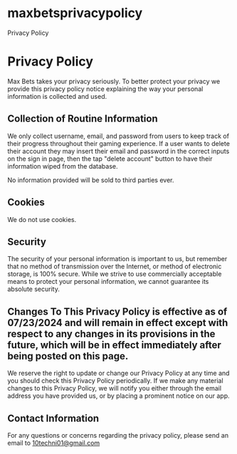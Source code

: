 # maxbetsprivacypolicy
Privacy Policy

# Privacy Policy

Max Bets takes your privacy seriously. To better protect your privacy we provide this privacy policy notice explaining the way your personal information is collected and used.


## Collection of Routine Information

We only collect username, email, and password from users to keep track of their progress throughout their gaming experience. If a user wants to delete their account they may insert their email and password in the correct inputs on the sign in page, then the tap "delete account" button to have their information wiped from the database. 

No information provided will be sold to third parties ever.


## Cookies

We do not use cookies.

## Security

The security of your personal information is important to us, but remember that no method of transmission over the Internet, or method of electronic storage, is 100% secure. While we strive to use commercially acceptable means to protect your personal information, we cannot guarantee its absolute security.


## Changes To This Privacy Policy is effective as of 07/23/2024 and will remain in effect except with respect to any changes in its provisions in the future, which will be in effect immediately after being posted on this page.
We reserve the right to update or change our Privacy Policy at any time and you should check this Privacy Policy periodically. If we make any material changes to this Privacy Policy, we will notify you either through the email address you have provided us, or by placing a prominent notice on our app.


## Contact Information

For any questions or concerns regarding the privacy policy, please send an email to 10techni01@gmail.com
